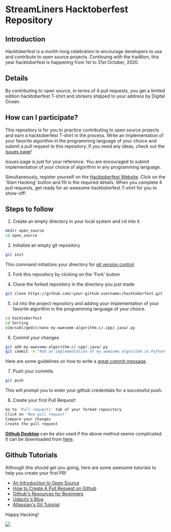 # StreamLiners Hacktoberfest Repository

## Introduction

Hacktoberfest is a month-long celebration to encourage developers to use and contribute to open source projects.
Continuing with the tradition, this year hacktoberfest is happening from 1st to 31st October, 2020.

## Details

By contributing to open source, in terms of 4 pull requests, you get a limited edition hacktoberfest T-shirt and stickers shipped to your address by Digital Ocean.

## How can I participate?

This repository is for you to practice contributing to open source projects and earn a hacktoberfest T-shirt in the process. Write an implementation of your favorite algorithm in the programming language of your choice and submit a pull request to this repository. If you need any ideas, check out the [issues page](https://github.com/iltwats/hacktoberfest/issues)!

Issues page is just for your reference. You are encouraged to submit implementation of *your* choice of algorithm in any programming language.

Simultaneously, register yourself on the [Hacktoberfest Website](https://hacktoberfest.digitalocean.com/). Click on the 'Start Hacking' button and fill in the required details. When you complete 4 pull requests, get ready for an awesome hacktoberfest T-shirt for you to show-off!


## Steps to follow

1. Create an empty directory in your local system and cd into it
```bash
mkdir open_source
cd open_source
```

2. Initialize an empty git repository
```bash
git init
```
This command initializes your directory for [git version control](https://www.digitalocean.com/community/tutorials/how-to-contribute-to-open-source-getting-started-with-git)

3. Fork this repository by clicking on the 'Fork' button

4. Clone the forked repository in the directory you just made
```bash
git clone https://github.com/<your-github-username>/hacktoberfest.git
```
5. cd into the project repository and adding your implementation of your favorite algorithm in the programming language of your choice.
```bash
cd hacktoberfest
cd Sorting
vim/subl/gedit/nano my-awesome-algorithm.c/.cpp/.java/.py
```
6. Commit your changes
```bash
git add my-awesome-algorithm.c/.cpp/.java/.py
git commit -m "Add an implementation of my awesome algorithm in Python"
```
Here are some guidelines on how to write a [great commit message](https://gist.github.com/robertpainsi/b632364184e70900af4ab688decf6f53).

7. Push your commits
```bash
git push
```
This will prompt you to enter your github credentials for a successful push.

8. Create your first Pull Request!
```bash
Go to 'Pull requests' tab of your forked repository
Click on 'New pull request'
Compare your changes
Create the pull request
```
<u>**Github Desktop**</u> can be also used if the above method seems complicated. It can be downloaded from [here](https://desktop.github.com/).

## Github Tutorials
Although this should get you going, here are some awesome tutorials to help you create your first PR!
* [An Introduction to Open Source](https://www.digitalocean.com/community/tutorial_series/an-introduction-to-open-source)
* [How to Create A Pull Request on Github](https://www.digitalocean.com/community/tutorials/how-to-create-a-pull-request-on-github)
* [Github's Resources for Beginners](https://try.github.io/)
* [Udacity's Blog](https://blog.udacity.com/2015/06/a-beginners-git-github-tutorial.html)
* [Atlassian's Git Tutorial](https://www.atlassian.com/git/tutorials)

Happy Hacking!

  ![](https://media.giphy.com/media/L1R1tvI9svkIWwpVYr/giphy.gif)


